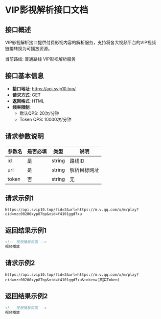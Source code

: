 # VIP影视解析接口文档

## 接口概述
VIP影视解析接口提供付费影视内容的解析服务，支持将各大视频平台的VIP视频链接转换为可播放资源。

当前路线: 普通路线 VIP影视解析服务

## 接口基本信息
- **接口地址**: https://api.svip10.top/
- **请求方式**: GET
- **返回格式**: HTML
- **频率限制**:
  - 默认QPS: 20次/分钟
  - Token QPS: 10000次/分钟

## 请求参数说明
| 参数名 | 是否必填 | 类型 | 说明 |
|--------|----------|------|------|
| id     | 是       | string | 路线ID |
| url    | 是       | string | 解析目标网址 |
| token  | 否       | string | 无 |

## 请求示例1
```
https://api.svip10.top/?id=2&url=https://m.v.qq.com/x/m/play?cid=mzc00200xyp87bp&vid=f4101ggd7xu
```

## 返回结果示例1
```html
<!-- 视频播放页面 -->
视频播放
```
## 请求示例2
```
https://api.svip10.top/?id=2&url=https://m.v.qq.com/x/m/play?cid=mzc00200xyp87bp&vid=f4101ggd7xu&token=(真实Token)
```

## 返回结果示例2
```html
<!-- 视频播放页面 -->
视频播放
```
